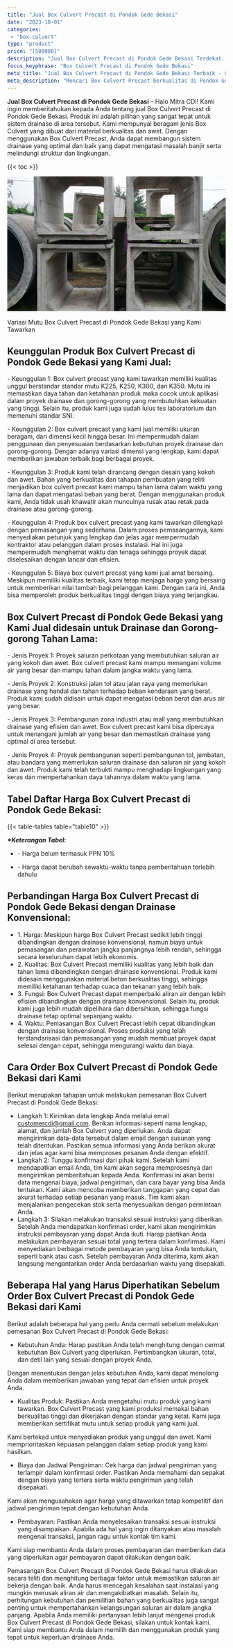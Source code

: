 ```yaml
---
title: "Jual Box Culvert Precast di Pondok Gede Bekasi"
date: "2023-10-01"
categories:
 - "box-culvert"
type: "product"
price: "[500000]"
description: "Jual Box Culvert Precast di Pondok Gede Bekasi Terdekat. Box Culvert Precast ini menjadi solusi utama dalam proyek pembangunan sebagai bahan infrastruktur yang prima dan berkualitas tinggi. Segera dapatkan informasi detail."
focus_keyphrase: "Box Culvert Precast di Pondok Gede Bekasi"
meta_title: "Jual Box Culvert Precast di Pondok Gede Bekasi Terbaik - CDI"
meta_description: "Mencari Box Culvert Precast berkualitas di Pondok Gede Bekasi? Layanan profesional kami siap membantu dengan penawaran kompetitif. Segera hubungi kami."
---
```


**Jual Box Culvert Precast di Pondok Gede Bekasi** – Halo Mitra CDI! Kami ingin memberitahukan kepada Anda tentang jual Box Culvert Precast di Pondok Gede Bekasi. Produk ini adalah pilihan yang sangat tepat untuk sistem drainase di area tersebut. Kami mempunyai beragam jenis Box Culvert yang dibuat dari material berkualitas dan awet. Dengan menggunakan Box Culvert Precast, Anda dapat membangun sistem drainase yang optimal dan baik yang dapat mengatasi masalah banjir serta melindungi struktur dan lingkungan.

{{< toc >}}

![Jual Box Culvert Precast di Pondok Gede Bekasi](/images/box-culvert/box-culvert-21.jpg)

Variasi Mutu Box Culvert Precast di Pondok Gede Bekasi yang Kami Tawarkan 

## Keunggulan Produk Box Culvert Precast di Pondok Gede Bekasi yang Kami Jual:

\- Keunggulan 1: Box culvert precast yang kami tawarkan memiliki kualitas unggul berstandar standar mutu K225, K250, K300, dan K350. Mutu ini memastikan daya tahan dan ketahanan produk maka cocok untuk aplikasi dalam proyek drainase dan gorong-gorong yang membutuhkan kekuatan yang tinggi. Selain itu, produk kami juga sudah lulus tes laboratorium dan memenuhi standar SNI.

\- Keunggulan 2: Box culvert precast yang kami jual memiliki ukuran beragam, dari dimensi kecil hingga besar. Ini mempermudah dalam penggunaan dan penyesuaian berdasarkan kebutuhan proyek drainase dan gorong-gorong. Dengan adanya variasi dimensi yang lengkap, kami dapat memberikan jawaban terbaik bagi berbagai proyek.

\- Keunggulan 3: Produk kami telah dirancang dengan desain yang kokoh dan awet. Bahan yang berkualitas dan tahapan pembuatan yang teliti menjadikan box culvert precast kami mampu tahan lama dalam waktu yang lama dan dapat mengatasi beban yang berat. Dengan menggunakan produk kami, Anda tidak usah khawatir akan munculnya rusak atau retak pada drainase atau gorong-gorong.

\- Keunggulan 4: Produk box culvert precast yang kami tawarkan dilengkapi dengan pemasangan yang sederhana. Dalam proses pemasangannya, kami menyediakan petunjuk yang lengkap dan jelas agar mempermudah kontraktor atau pelanggan dalam proses instalasi. Hal ini juga mempermudah menghemat waktu dan tenaga sehingga proyek dapat diselesaikan dengan lancar dan efisien.

\- Keunggulan 5: Biaya box culvert precast yang kami jual amat bersaing. Meskipun memiliki kualitas terbaik, kami tetap menjaga harga yang bersaing untuk memberikan nilai tambah bagi pelanggan kami. Dengan cara ini, Anda bisa memperoleh produk berkualitas tinggi dengan biaya yang terjangkau.

## Box Culvert Precast di Pondok Gede Bekasi yang Kami Jual didesain untuk Drainase dan Gorong-gorong Tahan Lama:

\- Jenis Proyek 1: Proyek saluran perkotaan yang membutuhkan saluran air yang kokoh dan awet. Box culvert precast kami mampu menangani volume air yang besar dan mampu tahan dalam jangka waktu yang lama.

\- Jenis Proyek 2: Konstruksi jalan tol atau jalan raya yang memerlukan drainase yang handal dan tahan terhadap beban kendaraan yang berat. Produk kami sudah didisain untuk dapat mengatasi beban berat dan arus air yang besar.

\- Jenis Proyek 3: Pembangunan zona industri atau mall yang membutuhkan drainase yang efisien dan awet. Box culvert precast kami bisa dipercaya untuk menangani jumlah air yang besar dan memastikan drainase yang optimal di area tersebut.

\- Jenis Proyek 4: Proyek pembangunan seperti pembangunan tol, jembatan, atau bandara yang memerlukan saluran drainase dan saluran air yang kokoh dan awet. Produk kami telah terbukti mampu menghadapi lingkungan yang keras dan mempertahankan daya tahannya dalam waktu yang lama.

## Tabel Daftar Harga Box Culvert Precast di Pondok Gede Bekasi:

{{< table-tables table="table10" >}}

**_\*Keterangan Tabel:_**

*   \- Harga belum termasuk PPN 10%

*   \- Harga dapat berubah sewaktu-waktu tanpa pemberitahuan terlebih dahulu

## Perbandingan Harga Box Culvert Precast di Pondok Gede Bekasi dengan Drainase Konvensional:

*   1\. Harga: Meskipun harga Box Culvert Precast sedikit lebih tinggi dibandingkan dengan drainase konvensional, namun biaya untuk pemasangan dan perawatan jangka panjangnya lebih rendah, sehingga secara keseluruhan dapat lebih ekonomis.
*   2\. Kualitas: Box Culvert Precast memiliki kualitas yang lebih baik dan tahan lama dibandingkan dengan drainase konvensional. Produk kami didesain menggunakan material beton berkualitas tinggi, sehingga memiliki ketahanan terhadap cuaca dan tekanan yang lebih baik.
*   3\. Fungsi: Box Culvert Precast dapat memperbaiki aliran air dengan lebih efisien dibandingkan dengan drainase konvensional. Selain itu, produk kami juga lebih mudah dipelihara dan dibersihkan, sehingga fungsi drainase tetap optimal sepanjang waktu.
*   4\. Waktu: Pemasangan Box Culvert Precast lebih cepat dibandingkan dengan drainase konvensional. Proses produksi yang telah terstandarisasi dan pemasangan yang mudah membuat proyek dapat selesai dengan cepat, sehingga mengurangi waktu dan biaya.

## Cara Order Box Culvert Precast di Pondok Gede Bekasi dari Kami

Berikut merupakan tahapan untuk melakukan pemesanan Box Culvert Precast di Pondok Gede Bekasi:

*   Langkah 1: Kirimkan data lengkap Anda melalui email customercdi@gmail.com. Berikan informasi seperti nama lengkap, alamat, dan jumlah Box Culvert yang diperlukan.
Anda dapat mengirimkan data-data tersebut dalam email dengan susunan yang telah ditentukan. Pastikan semua informasi yang Anda berikan akurat dan jelas agar kami bisa memproses pesanan Anda dengan efektif.
*   Langkah 2: Tunggu konfirmasi dari pihak kami. Setelah kami mendapatkan email Anda, tim kami akan segera memprosesnya dan mengirimkan pemberitahuan kepada Anda. Konfirmasi ini akan berisi data mengenai biaya, jadwal pengiriman, dan cara bayar yang bisa Anda tentukan.
Kami akan mencoba memberikan tanggapan yang cepat dan akurat terhadap setiap pesanan yang masuk. Tim kami akan menjalankan pengecekan stok serta menyesuaikan dengan permintaan Anda.
*   Langkah 3: Silakan melakukan transaksi sesuai instruksi yang diberikan. Setelah Anda mendapatkan konfirmasi order, kami akan mengirimkan instruksi pembayaran yang dapat Anda ikuti. Harap pastikan Anda melakukan pembayaran sesuai total yang tertera dalam konfirmasi.
Kami menyediakan berbagai metode pembayaran yang bisa Anda tentukan, seperti bank atau cash. Setelah pembayaran Anda diterima, kami akan langsung mengantarkan order Anda berdasarkan waktu yang disepakati.

## Beberapa Hal yang Harus Diperhatikan Sebelum Order Box Culvert Precast di Pondok Gede Bekasi dari Kami

Berikut adalah beberapa hal yang perlu Anda cermati sebelum melakukan pemesanan Box Culvert Precast di Pondok Gede Bekasi:

*   Kebutuhan Anda: Harap pastikan Anda telah menghitung dengan cermat kebutuhan Box Culvert yang diperlukan. Pertimbangkan ukuran, total, dan detil lain yang sesuai dengan proyek Anda.

Dengan menentukan dengan jelas kebutuhan Anda, kami dapat menolong Anda dalam memberikan jawaban yang tepat dan efisien untuk proyek Anda.
*   Kualitas Produk: Pastikan Anda mengetahui mutu produk yang kami tawarkan. Box Culvert Precast yang kami produksi memakai bahan berkualitas tinggi dan dikerjakan dengan standar yang ketat. Kami juga memberikan sertifikat mutu untuk setiap produk yang kami jual.

Kami bertekad untuk menyediakan produk yang unggul dan awet. Kami memprioritaskan kepuasan pelanggan dalam setiap produk yang kami hasilkan.
*   Biaya dan Jadwal Pengiriman: Cek harga dan jadwal pengiriman yang terlampir dalam konfirmasi order. Pastikan Anda memahami dan sepakat dengan biaya yang tertera serta waktu pengiriman yang telah disepakati.

Kami akan mengusahakan agar harga yang ditawarkan tetap kompetitif dan jadwal pengiriman tepat dengan kebutuhan Anda.
*   Pembayaran: Pastikan Anda menyelesaikan transaksi sesuai instruksi yang disampaikan. Apabila ada hal yang ingin ditanyakan atau masalah mengenai transaksi, jangan ragu untuk kontak tim kami.

Kami siap membantu Anda dalam proses pembayaran dan memberikan data yang diperlukan agar pembayaran dapat dilakukan dengan baik.

Pemasangan Box Culvert Precast di Pondok Gede Bekasi harus dilakukan secara teliti dan menghitung berbagai faktor untuk memastikan saluran air bekerja dengan baik. Anda harus mencegah kesalahan saat instalasi yang mungkin merusak aliran air dan mengakibatkan masalah. Selain itu, perhitungan kebutuhan dan pemilihan bahan yang berkualitas juga sangat penting untuk mempertahankan kelangsungan saluran air dalam jangka panjang. Apabila Anda memiliki pertanyaan lebih lanjut mengenai produk Box Culvert Precast di Pondok Gede Bekasi, silakan untuk kontak kami. Kami siap membantu Anda dalam memilih dan menggunakan produk yang tepat untuk keperluan drainase Anda.